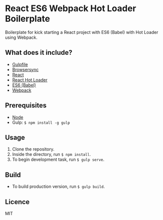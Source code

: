 # React ES6 Webpack Hot Loader Boilerplate

Boilerplate for kick starting a React project with ES6 (Babel) with Hot Loader using Webpack.
## What does it include?
* [Gulpfile](http://gulpjs.com/)
* [Browsersync](https://github.com/browsersync/browser-sync)
* [React](https://github.com/facebook/react)
* [React Hot Loader](https://github.com/gaearon/react-hot-loader)
* [ES6 (Babel)](http://babeljs.io/) 
* [Webpack](https://webpack.github.io/)

## Prerequisites
* [Node](https://nodejs.org/)
* Gulp: `$ npm install -g gulp`

## Usage
1. Clone the repository.
2. Inside the directory, run `$ npm install`.
3. To begin development task, run `$ gulp serve`.

## Build
* To build production version, run `$ gulp build`.

## Licence
MIT
